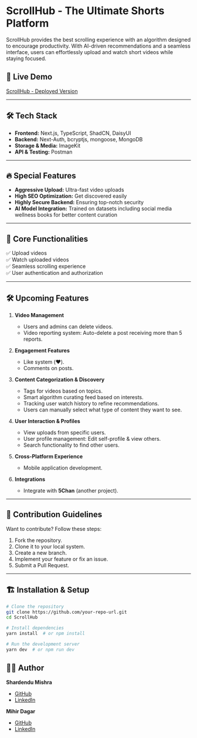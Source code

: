 # ScrollHub - The Ultimate Shorts Platform

ScrollHub provides the best scrolling experience with an algorithm designed to encourage productivity. With AI-driven recommendations and a seamless interface, users can effortlessly upload and watch short videos while staying focused.

## 🚀 Live Demo
[ScrollHub - Deployed Version](https://scroll-hub-shardendu-mishra.vercel.app/)

---

## 🛠 Tech Stack
- **Frontend:** Next.js, TypeScript, ShadCN, DaisyUI
- **Backend:** Next-Auth, bcryptjs, mongoose, MongoDB
- **Storage & Media:** ImageKit
- **API & Testing:** Postman

---

## 🔥 Special Features
- **Aggressive Upload:** Ultra-fast video uploads
- **High SEO Optimization:** Get discovered easily
- **Highly Secure Backend:** Ensuring top-notch security
- **AI Model Integration:** Trained on datasets including social media wellness books for better content curation

---

## 📌 Core Functionalities
✅ Upload videos  
✅ Watch uploaded videos  
✅ Seamless scrolling experience  
✅ User authentication and authorization

---

## 🛠 Upcoming Features

1. **Video Management**
   - Users and admins can delete videos.
   - Video reporting system: Auto-delete a post receiving more than 5 reports.
   
2. **Engagement Features**
   - Like system (❤️).
   - Comments on posts.
   
3. **Content Categorization & Discovery**
   - Tags for videos based on topics.
   - Smart algorithm curating feed based on interests.
   - Tracking user watch history to refine recommendations.
   - Users can manually select what type of content they want to see.
   
4. **User Interaction & Profiles**
   - View uploads from specific users.
   - User profile management: Edit self-profile & view others.
   - Search functionality to find other users.
   
5. **Cross-Platform Experience**
   - Mobile application development.
   
6. **Integrations**
   - Integrate with **5Chan** (another project).
   
---

## 📜 Contribution Guidelines
Want to contribute? Follow these steps:
1. Fork the repository.
2. Clone it to your local system.
3. Create a new branch.
4. Implement your feature or fix an issue.
5. Submit a Pull Request.

---

## 🏗 Installation & Setup
```bash
# Clone the repository
git clone https://github.com/your-repo-url.git
cd ScrollHub

# Install dependencies
yarn install  # or npm install

# Run the development server
yarn dev  # or npm run dev
```

## 👨‍💻 Author
**Shardendu Mishra**
- [GitHub](https://github.com/MishraShardendu22)
- [LinkedIn](https://www.linkedin.com/in/shardendumishra22/)

**Mihir Dagar**
- [GitHub](https://github.com/DagarMihir)
- [LinkedIn](https://www.linkedin.com/in/mihir-dagar-3b65b3347/)


